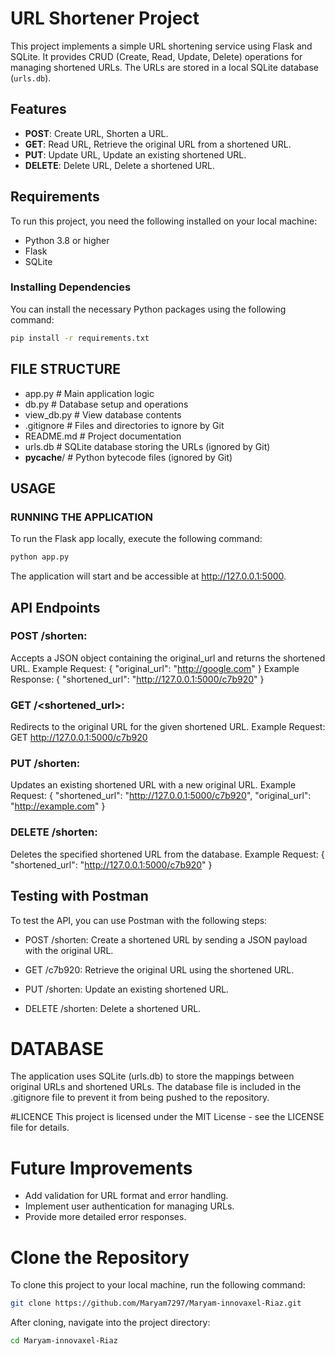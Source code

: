 # URL Shortener Project

This project implements a simple URL shortening service using Flask and SQLite. It provides CRUD (Create, Read, Update, Delete) operations for managing shortened URLs. The URLs are stored in a local SQLite database (`urls.db`).

## Features
- **POST**: Create URL, Shorten a URL.
- **GET**:  Read URL, Retrieve the original URL from a shortened URL.
- **PUT**: Update URL, Update an existing shortened URL.
- **DELETE**: Delete URL, Delete a shortened URL.

## Requirements

To run this project, you need the following installed on your local machine:

- Python 3.8 or higher
- Flask
- SQLite

### Installing Dependencies

You can install the necessary Python packages using the following command:

```bash
pip install -r requirements.txt

```
## FILE STRUCTURE
- app.py              # Main application logic
- db.py               # Database setup and operations
- view_db.py          # View database contents
- .gitignore          # Files and directories to ignore by Git
- README.md           # Project documentation
- urls.db             # SQLite database storing the URLs (ignored by Git)
- __pycache__/        # Python bytecode files (ignored by Git)

## USAGE
### RUNNING THE APPLICATION

To run the Flask app locally, execute the following command:
```bash
python app.py
```
The application will start and be accessible at http://127.0.0.1:5000.

## API Endpoints

### POST /shorten:
Accepts a JSON object containing the original_url and returns the shortened URL. Example Request:
{
  "original_url": "http://google.com"
}
Example Response:
{
  "shortened_url": "http://127.0.0.1:5000/c7b920"
}

### GET /<shortened_url>:
Redirects to the original URL for the given shortened URL. Example Request: GET http://127.0.0.1:5000/c7b920

### PUT /shorten:
Updates an existing shortened URL with a new original URL. Example Request:
{
  "shortened_url": "http://127.0.0.1:5000/c7b920",
  "original_url": "http://example.com"
}

### DELETE /shorten:
Deletes the specified shortened URL from the database. Example Request:
{
  "shortened_url": "http://127.0.0.1:5000/c7b920"
}

## Testing with Postman
To test the API, you can use Postman with the following steps:

- POST /shorten: Create a shortened URL by sending a JSON payload with the original URL.

- GET /c7b920: Retrieve the original URL using the shortened URL.

- PUT /shorten: Update an existing shortened URL.

- DELETE /shorten: Delete a shortened URL.

# DATABASE
The application uses SQLite (urls.db) to store the mappings between original URLs and shortened URLs. The database file is included in the .gitignore file to prevent it from being pushed to the repository.

#LICENCE
This project is licensed under the MIT License - see the LICENSE file for details.

# Future Improvements
- Add validation for URL format and error handling.
- Implement user authentication for managing URLs.
- Provide more detailed error responses.

# Clone the Repository
To clone this project to your local machine, run the following command:
```bash
git clone https://github.com/Maryam7297/Maryam-innovaxel-Riaz.git
```
After cloning, navigate into the project directory:
```bash
cd Maryam-innovaxel-Riaz
```




